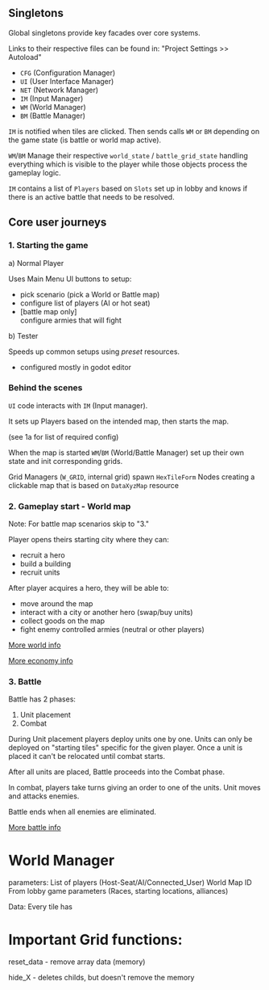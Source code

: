 ## Singletons

Global singletons provide key facades over core systems.

Links to their respective files can be found in: "Project Settings >> Autoload"

- `CFG` (Configuration Manager)
- `UI` (User Interface Manager)
- `NET` (Network Manager)
- `IM` (Input Manager)
- `WM` (World Manager)
- `BM` (Battle Manager)

`IM` is notified when tiles are clicked. Then sends calls `WM` or `BM` depending on the game state (is battle or world map active).

`WM`/`BM` Manage their respective `world_state` / `battle_grid_state` handling everything which is visible to the player while those objects process the gameplay logic.

`IM` contains a list of `Players` based on `Slots` set up in lobby and knows if there is an active battle that needs to be resolved.

## Core user journeys

### 1. Starting the game

a) Normal Player

Uses Main Menu UI buttons to setup:
- pick scenario (pick a World or Battle map)
- configure list of players (AI or hot seat)
- [battle map only]\
configure armies that will fight

b) Tester

Speeds up common setups using *preset* resources.

- configured mostly in godot editor

### Behind the scenes

`UI` code interacts with `IM` (Input manager).

It sets up Players based on the intended map, then starts the map.

(see 1a for list of required config)

When the map is started `WM`/`BM` (World/Battle Manager) set up their own state and init corresponding grids.

Grid Managers (`W_GRID`, internal grid) spawn `HexTileForm` Nodes creating a clickable map that is based on `DataXyzMap` resource

### 2. Gameplay start - World map

Note: For battle map scenarios skip to "3."

Player opens theirs starting city where they can:
- recruit a hero
- build a building
- recruit units

After player acquires a hero, they will be able to:
- move around the map
- interact with a city or another hero (swap/buy units)
- collect goods on the map
- fight enemy controlled armies (neutral or other players)


[More world info](../Documentation/World%20map/design.md)

[More economy info](../Documentation/World%20map/economy.md)

### 3. Battle

Battle has 2 phases:

1. Unit placement
2. Combat

During Unit placement players deploy units one by one. Units can only be deployed on "starting tiles" specific for the given player. Once a unit is placed it can't be relocated until combat starts.

After all units are placed, Battle proceeds into the Combat phase.

In combat, players take turns giving an order to one of the units. Unit moves and attacks enemies.

Battle ends when all enemies are eliminated.

[More battle info](../Documentation/Battle%20System/Battle_Description.md)


# World Manager

parameters:
	List of players (Host-Seat/AI/Connected_User)
	World Map ID
	From lobby game parameters (Races, starting locations, alliances)


Data:
	Every tile has


# Important Grid functions:

reset_data - remove array data (memory)

hide_X - deletes childs, but doesn't remove the memory



